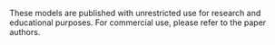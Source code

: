 These models are published with unrestricted use for research and educational purposes. For commercial use, please refer to the paper authors.

